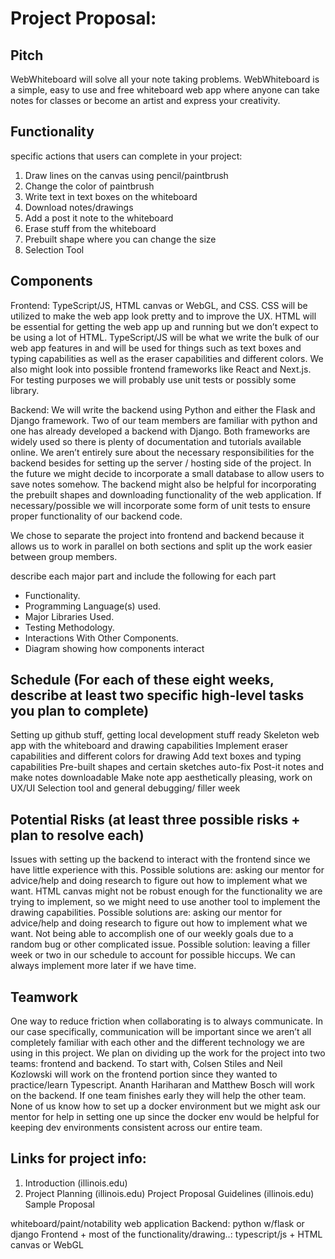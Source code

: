 # Project Proposal:

## Pitch
WebWhiteboard will solve all your note taking problems. WebWhiteboard is a simple, easy to use and free whiteboard web app where anyone can take notes for classes or become an artist and express your creativity.

## Functionality
specific actions that users can complete in your project:
1. Draw lines on the canvas using pencil/paintbrush
2. Change the color of paintbrush
3. Write text in text boxes on the whiteboard
4. Download notes/drawings
5. Add a post it note to the whiteboard
6. Erase stuff from the whiteboard
7. Prebuilt shape where you can change the size
8. Selection Tool

## Components

Frontend: TypeScript/JS, HTML canvas or WebGL, and CSS. CSS will be utilized to make the web app look pretty and to improve the UX. HTML will be essential for getting the web app up and running but we don’t expect to be using a lot of HTML. TypeScript/JS will be what we write the bulk of our web app features in and will be used for things such as text boxes and typing capabilities as well as the eraser capabilities and different colors. We also might look into possible frontend frameworks like React and Next.js. For testing purposes we will probably use unit tests or possibly some library.

Backend: We will write the backend using Python and either the Flask and Django framework. Two of our team members are familiar with python and one has already developed a backend with Django. Both frameworks are widely used so there is plenty of documentation and tutorials available online. We aren’t entirely sure about the necessary responsibilities for the backend besides for setting up the server / hosting side of the project. In the future we might decide to incorporate a small database to allow users to save notes somehow. The backend might also be helpful for incorporating the prebuilt shapes and downloading functionality of the web application. If necessary/possible we will incorporate some form of unit tests to ensure proper functionality of our backend code.


We chose to separate the project into frontend and backend because it allows us to work in parallel on both sections and split up the work easier between group members.

describe each major part and include the following for each part
* Functionality. 
* Programming Language(s) used.
* Major Libraries Used. 
* Testing Methodology. 
* Interactions With Other Components. 
* Diagram showing how components interact

## Schedule (For each of these eight weeks, describe at least two specific high-level tasks you plan to complete)
Setting up github stuff, getting local development stuff ready
Skeleton web app with the whiteboard and drawing capabilities
Implement eraser capabilities and different colors for drawing
Add text boxes and typing capabilities
Pre-built shapes and certain sketches auto-fix
Post-it notes and make notes downloadable
Make note app aesthetically pleasing, work on UX/UI
Selection tool and general debugging/ filler week
	
## Potential Risks (at least three possible risks + plan to resolve each)
Issues with setting up the backend to interact with the frontend since we have little experience with this. Possible solutions are: asking our mentor for advice/help and doing research to figure out how to implement what we want.
HTML canvas might not be robust enough for the functionality we are trying to implement, so we might need to use another tool to implement the drawing capabilities.  Possible solutions are: asking our mentor for advice/help and doing research to figure out how to implement what we want.
Not being able to accomplish one of our weekly goals due to a random bug or other complicated issue. Possible solution: leaving a filler week or two in our schedule to account for possible hiccups. We can always implement more later if we have time.

## Teamwork
One way to reduce friction when collaborating is to always communicate. In our case specifically, communication will be important since we aren’t all completely familiar with each other and the different technology we are using in this project. We plan on dividing up the work for the project into two teams: frontend and backend. To start with, Colsen Stiles and Neil Kozlowski will work on the frontend portion since they wanted to practice/learn Typescript. Ananth Hariharan and Matthew Bosch will work on the backend. If one team finishes early they will help the other team. None of us know how to set up a docker environment but we might ask our mentor for help in setting one up since the docker env would be helpful for keeping dev environments consistent across our entire team.



## Links for project info:
01. Introduction (illinois.edu)
02. Project Planning (illinois.edu)
Project Proposal Guidelines (illinois.edu)
Sample Proposal


whiteboard/paint/notability web application
Backend: python w/flask or django
Frontend + most of the functionality/drawing..: typescript/js + HTML canvas or WebGL 

